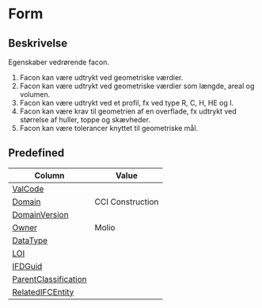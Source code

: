 # Form

## Beskrivelse

Egenskaber vedrørende facon.

1. Facon kan være udtrykt ved geometriske værdier.
2. Facon kan være udtrykt ved geometriske værdier som
   længde, areal og volumen.
3. Facon kan være udtrykt ved et profil, fx ved type R, C, H,
   HE og I.
4. Facon kan være krav til geometrien af en overflade, fx
   udtrykt ved størrelse af huller, toppe og skævheder.
5. Facon kan være tolerancer knyttet til geometriske mål.

## Predefined

| Column                                                              | Value            |
| ------------------------------------------------------------------- | ---------------- |
| [ValCode](../../Attributes/ValCode.md)                              |                  |
| [Domain](../../Attributes/Domain.md)                                | CCI Construction |
| [DomainVersion](../../Attributes/DomainVersion.md)                  |                  |
| [Owner](../../Attributes/Owner.md)                                  | Molio            |
| [DataType](../../Attributes/DataType.md)                            |                  |
| [LOI](../../Attributes/LOI.md)                                      |                  |
| [IFDGuid](../../Attributes/IFDGuid.md)                              |                  |
| [ParentClassification](../../Attributes/IFCParentClassification.md) |                  |
| [RelatedIFCEntity](../../Attributes/RelatedIFCEntity.md)            |                  |
